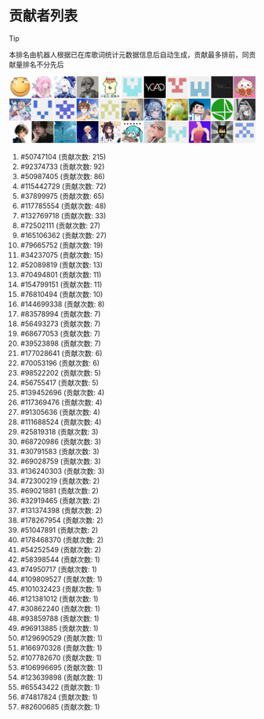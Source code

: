 # 贡献者列表

> [!TIP]
> 本排名由机器人根据已在库歌词统计元数据信息后自动生成，贡献最多排前，同贡献量排名不分先后

![贡献者头像画廊](./CONTRIBUTORS.svg)

1. #50747104 (贡献次数: 215)
2. #92374733 (贡献次数: 92)
3. #50987405 (贡献次数: 86)
4. #115442729 (贡献次数: 72)
5. #37899975 (贡献次数: 65)
6. #117785554 (贡献次数: 48)
7. #132769718 (贡献次数: 33)
8. #72502111 (贡献次数: 27)
9. #165106362 (贡献次数: 27)
10. #79665752 (贡献次数: 19)
11. #34237075 (贡献次数: 15)
12. #52089819 (贡献次数: 13)
13. #70494801 (贡献次数: 11)
14. #154799151 (贡献次数: 11)
15. #76810494 (贡献次数: 10)
16. #144699338 (贡献次数: 8)
17. #83578994 (贡献次数: 7)
18. #56493273 (贡献次数: 7)
19. #68677053 (贡献次数: 7)
20. #39523898 (贡献次数: 7)
21. #177028641 (贡献次数: 6)
22. #70053196 (贡献次数: 6)
23. #98522202 (贡献次数: 5)
24. #56755417 (贡献次数: 5)
25. #139452696 (贡献次数: 4)
26. #117369476 (贡献次数: 4)
27. #91305636 (贡献次数: 4)
28. #111688524 (贡献次数: 4)
29. #25819318 (贡献次数: 3)
30. #68720986 (贡献次数: 3)
31. #30791583 (贡献次数: 3)
32. #69028759 (贡献次数: 3)
33. #136240303 (贡献次数: 3)
34. #72300219 (贡献次数: 2)
35. #69021881 (贡献次数: 2)
36. #32919465 (贡献次数: 2)
37. #131374398 (贡献次数: 2)
38. #178267954 (贡献次数: 2)
39. #51047891 (贡献次数: 2)
40. #178468370 (贡献次数: 2)
41. #54252549 (贡献次数: 2)
42. #58398544 (贡献次数: 1)
43. #74950717 (贡献次数: 1)
44. #109809527 (贡献次数: 1)
45. #101032423 (贡献次数: 1)
46. #121381012 (贡献次数: 1)
47. #30862240 (贡献次数: 1)
48. #93859788 (贡献次数: 1)
49. #96913885 (贡献次数: 1)
50. #129690529 (贡献次数: 1)
51. #166970328 (贡献次数: 1)
52. #107782670 (贡献次数: 1)
53. #106996695 (贡献次数: 1)
54. #123639898 (贡献次数: 1)
55. #65543422 (贡献次数: 1)
56. #74817824 (贡献次数: 1)
57. #82600685 (贡献次数: 1)
